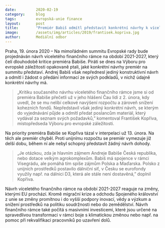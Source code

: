 ```yaml
---
date:         2020-02-19
category:     blog
tags:         evropská-unie finance
layout:       post
title:        "Premiér Babiš odmítl představit konkrétní návrhy k víceletému finančnímu rámci EU"
image:        /assets/img/articles/2019/frantisek.kopriva.jpg
author:       Mediální odbor
---
```



Praha, 19. února 2020 – Na mimořádném summitu Evropské rady bude projednáván návrh víceletého finančního rámce na období 2021-2027, který čelí dlouhodobě kritice premiéra Babiše. Piráti se dnes na Výboru pro evropské záležitosti opakovaně ptali, jaké konkrétní návrhy premiér na summitu představí. Andrej Babiš však nepřednesl jediný konstruktivní návrh a odmítl i žádost o předání informací ze svých podkladů, v nichž údajně konkrétní návrhy má. 

> „Kritiku současného návrhu víceletého finančního rámce jsme si od premiéra Babiše přečetli už v jeho hlášení Čau lidi z 2. února, kdy uvedl, že se mu nelíbí celkové navýšení rozpočtu a zároveň snížení kohezních fondů. Nepředstavil však jediný konkrétní návrh, se kterým do vyjednávání půjde a odmítl předat poslancům materiál, který vydával za seznam svých požadavků,” komentoval František Kopřiva, místopředseda Výboru pro evropské záležitosti.

Na priority premiéra Babiše se Kopřiva tázal v interpelaci už 13. února. Na těch ale premiér chyběl. Proti unijnímu rozpočtu se premiér vymezuje již delší dobu, během ní ale nebyl schopný představit žádný návrh dohody. 

> „Je otázkou, zda je hlavním zájmem Andreje Babiše Česká republika, nebo dotace velkým agrokomplexům. Babiš má spojence v rámci Visegrádu, ale pomáhá tím spíše zájmům Polska a Maďarska. Polsko z unijních prostředků postavilo dálniční síť, v Česku se eurofondy využily např. na dálnici D3, která ale stále není dostavěná,” doplnil Kopřiva. 

Návrh víceletého finančního rámce na období 2021-2027 reaguje na změny, kterými EU prochází. Kromě migrační krize a odchodu Spojeného království z unie se změny promítnou i do vyšší podpory inovací, vědy a výzkum a snížení prostředků na politiku soudržnosti nebo do zemědělství. Návrh finančního rámce také počítá s masivními investicemi, které jsou určené na spravedlivou transformaci v rámci boje s klimatickou změnou nebo např. na pomoc při rekvalifikaci pracovníků po uzavření dolů. 

 
